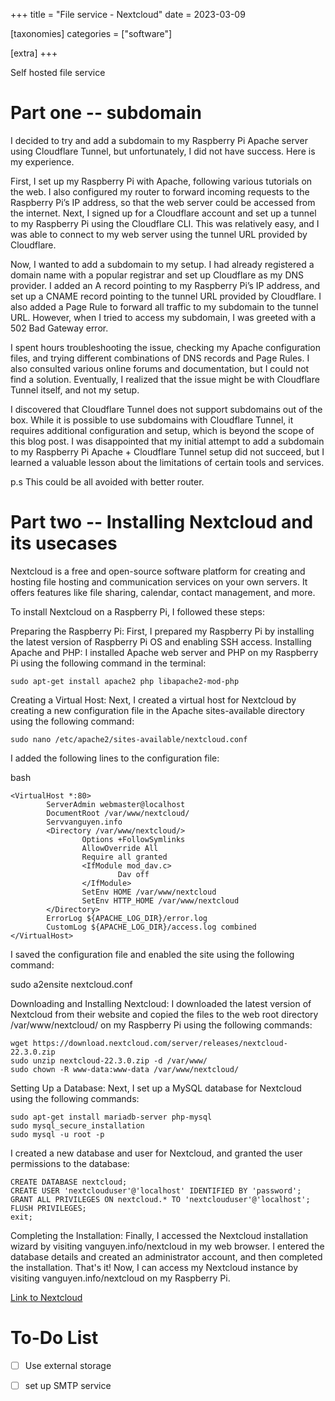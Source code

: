 +++
title = "File service - Nextcloud"
date = 2023-03-09

[taxonomies]
categories = ["software"]

[extra]
+++

Self hosted file service

# Part one -- subdomain

I decided to try and add a subdomain to my Raspberry Pi Apache server using Cloudflare Tunnel, but unfortunately, I did not have success. Here is my experience.

First, I set up my Raspberry Pi with Apache, following various tutorials on the web. I also configured my router to forward incoming requests to the Raspberry Pi’s IP address, so that the web server could be accessed from the internet. Next, I signed up for a Cloudflare account and set up a tunnel to my Raspberry Pi using the Cloudflare CLI. This was relatively easy, and I was able to connect to my web server using the tunnel URL provided by Cloudflare.

Now, I wanted to add a subdomain to my setup. I had already registered a domain name with a popular registrar and set up Cloudflare as my DNS provider. I added an A record pointing to my Raspberry Pi’s IP address, and set up a CNAME record pointing to the tunnel URL provided by Cloudflare. I also added a Page Rule to forward all traffic to my subdomain to the tunnel URL. However, when I tried to access my subdomain, I was greeted with a 502 Bad Gateway error.

I spent hours troubleshooting the issue, checking my Apache configuration files, and trying different combinations of DNS records and Page Rules. I also consulted various online forums and documentation, but I could not find a solution. Eventually, I realized that the issue might be with Cloudflare Tunnel itself, and not my setup.

I discovered that Cloudflare Tunnel does not support subdomains out of the box. While it is possible to use subdomains with Cloudflare Tunnel, it requires additional configuration and setup, which is beyond the scope of this blog post. I was disappointed that my initial attempt to add a subdomain to my Raspberry Pi Apache + Cloudflare Tunnel setup did not succeed, but I learned a valuable lesson about the limitations of certain tools and services.

p.s This could be all avoided with better router.

# Part two -- Installing Nextcloud and its usecases

Nextcloud is a free and open-source software platform for creating and hosting file hosting and communication services on your own servers. It offers features like file sharing, calendar, contact management, and more.

To install Nextcloud on a Raspberry Pi, I followed these steps:

Preparing the Raspberry Pi: First, I prepared my Raspberry Pi by installing the latest version of Raspberry Pi OS and enabling SSH access.
Installing Apache and PHP: I installed Apache web server and PHP on my Raspberry Pi using the following command in the terminal:

    sudo apt-get install apache2 php libapache2-mod-php

Creating a Virtual Host: Next, I created a virtual host for Nextcloud by creating a new configuration file in the Apache sites-available directory using the following command:

    sudo nano /etc/apache2/sites-available/nextcloud.conf

I added the following lines to the configuration file:

bash
```
<VirtualHost *:80>
        ServerAdmin webmaster@localhost
        DocumentRoot /var/www/nextcloud/
        Servvanguyen.info
        <Directory /var/www/nextcloud/>
                Options +FollowSymlinks
                AllowOverride All
                Require all granted
                <IfModule mod_dav.c>
                        Dav off
                </IfModule>
                SetEnv HOME /var/www/nextcloud
                SetEnv HTTP_HOME /var/www/nextcloud
        </Directory>
        ErrorLog ${APACHE_LOG_DIR}/error.log
        CustomLog ${APACHE_LOG_DIR}/access.log combined
</VirtualHost>
```
I saved the configuration file and enabled the site using the following command:

sudo a2ensite nextcloud.conf

Downloading and Installing Nextcloud: I downloaded the latest version of Nextcloud from their website and copied the files to the web root directory /var/www/nextcloud/ on my Raspberry Pi using the following commands:
```
wget https://download.nextcloud.com/server/releases/nextcloud-22.3.0.zip
sudo unzip nextcloud-22.3.0.zip -d /var/www/
sudo chown -R www-data:www-data /var/www/nextcloud/
```
Setting Up a Database: Next, I set up a MySQL database for Nextcloud using the following commands:
```
sudo apt-get install mariadb-server php-mysql
sudo mysql_secure_installation
sudo mysql -u root -p
```
I created a new database and user for Nextcloud, and granted the user permissions to the database:
```
CREATE DATABASE nextcloud;
CREATE USER 'nextclouduser'@'localhost' IDENTIFIED BY 'password';
GRANT ALL PRIVILEGES ON nextcloud.* TO 'nextclouduser'@'localhost';
FLUSH PRIVILEGES;
exit;
```
Completing the Installation: Finally, I accessed the Nextcloud installation wizard by visiting vanguyen.info/nextcloud in my web browser. I entered the database details and created an administrator account, and then completed the installation.
That's it! Now, I can access my Nextcloud instance by visiting vanguyen.info/nextcloud on my Raspberry Pi.

<a href="https://vanguyen.info/nextcloud/index.php/login">Link to Nextcloud</a> 

# To-Do List

- [ ] Use external storage
- [ ] set up SMTP service


